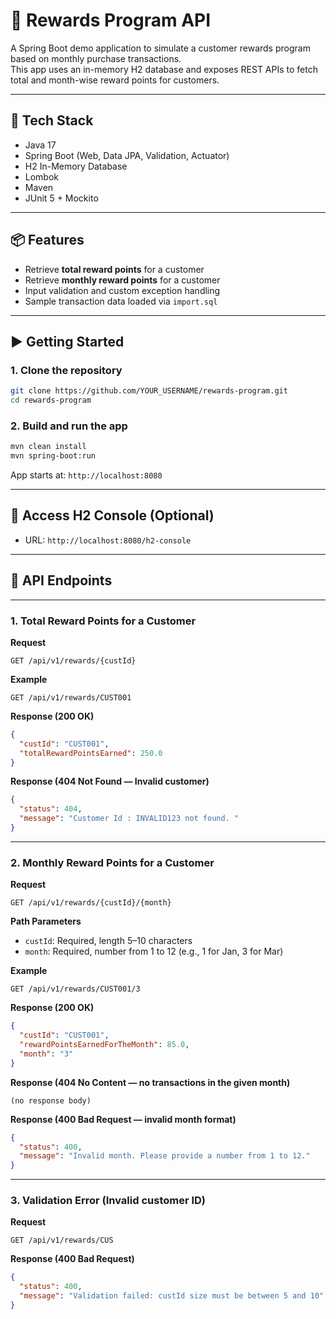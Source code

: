 # 🎁 Rewards Program API

A Spring Boot demo application to simulate a customer rewards program based on monthly purchase transactions.  
This app uses an in-memory H2 database and exposes REST APIs to fetch total and month-wise reward points for customers.

---

## 🚀 Tech Stack

- Java 17
- Spring Boot (Web, Data JPA, Validation, Actuator)
- H2 In-Memory Database
- Lombok
- Maven
- JUnit 5 + Mockito

---

## 📦 Features

- Retrieve **total reward points** for a customer
- Retrieve **monthly reward points** for a customer
- Input validation and custom exception handling
- Sample transaction data loaded via `import.sql`

---

## ▶️ Getting Started

### 1. Clone the repository

```bash
git clone https://github.com/YOUR_USERNAME/rewards-program.git
cd rewards-program
```

### 2. Build and run the app

```bash
mvn clean install
mvn spring-boot:run
```

App starts at: `http://localhost:8080`

---

## 🧪 Access H2 Console (Optional)

- URL: `http://localhost:8080/h2-console`

---

## 🔗 API Endpoints

---

### 1. Total Reward Points for a Customer

**Request**
```
GET /api/v1/rewards/{custId}
```

**Example**
```
GET /api/v1/rewards/CUST001
```

**Response (200 OK)**
```json
{
  "custId": "CUST001",
  "totalRewardPointsEarned": 250.0
}
```

**Response (404 Not Found — Invalid customer)**
```json
{
  "status": 404,
  "message": "Customer Id : INVALID123 not found. "
}
```

---

### 2. Monthly Reward Points for a Customer

**Request**
```
GET /api/v1/rewards/{custId}/{month}
```

**Path Parameters**
- `custId`: Required, length 5–10 characters
- `month`: Required, number from 1 to 12 (e.g., 1 for Jan, 3 for Mar)

**Example**
```
GET /api/v1/rewards/CUST001/3
```

**Response (200 OK)**
```json
{
  "custId": "CUST001",
  "rewardPointsEarnedForTheMonth": 85.0,
  "month": "3"
}
```

**Response (404 No Content — no transactions in the given month)**
```
(no response body)
```

**Response (400 Bad Request — invalid month format)**
```json
{
  "status": 400,
  "message": "Invalid month. Please provide a number from 1 to 12."
}
```

---

### 3. Validation Error (Invalid customer ID)

**Request**
```
GET /api/v1/rewards/CUS
```

**Response (400 Bad Request)**
```json
{
  "status": 400,
  "message": "Validation failed: custId size must be between 5 and 10"
}
```



